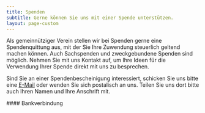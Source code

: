 ```yaml
---
title: Spenden
subtitle: Gerne können Sie uns mit einer Spende unterstützen.
layout: page-custom
---
```

<div class="box" markdown="1">
Als gemeinnütziger Verein stellen wir bei Spenden gerne eine Spendenquittung aus, mit der Sie Ihre Zuwendung steuerlich geltend machen können. Auch Sachspenden und zweckgebundene Spenden sind möglich. Nehmen Sie mit uns Kontakt auf, um Ihre Ideen für die Verwendung Ihrer Spende direkt mit uns zu besprechen.

Sind Sie an einer Spendenbescheinigung interessiert, schicken Sie uns bitte eine [E-Mail](<mailto:kontakt@pep-dortmund.org>) oder wenden Sie sich postalisch an uns. Teilen Sie uns dort bitte auch Ihren Namen und Ihre Anschrift mit.
</div>

<div class="box" markdown="1">
#### Bankverbindung
<img alt="" style="font-weight: light" src="{{site.baseurl}}/images/bankverbindung.svg">
</div>
